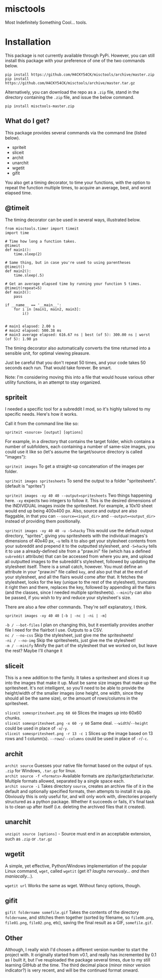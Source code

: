 # misctools

Most Indefinitely Something Cool... tools.

# Installation

This package is not currently available through PyPi. However, you can still install this package with your preference of one of the two commands below.

`pip install https://github.com/H4CKY54CK/misctools/archive/master.zip`  
`pip install https://github.com/H4CKY54CK/misctools/archive/master.tar.gz`

Alternatively, you can download the repo as a `.zip` file, stand in the directory containing the `.zip` file, and issue the below command.

`pip install misctools-master.zip`

## What do I get?

This package provides several commands via the command line (listed below).

- spriteit  
- sliceit  
- archit  
- unarchit  
- wgetit  
- gifit

You also get a timing decorator, to time your functions, with the option to repeat the function multiple times, to acquire an average, best, and worst elapsed time.

## @timeit

The timing decorator can be used in several ways, illustrated below.

    from misctools.timer import timeit
    import time

    # Time how long a function takes.
    @timeit
    def main1():
        time.sleep(2)

    # Same thing, but in case you're used to using parentheses
    @timeit()
    def main2():
        time.sleep(.5)

    # Get an average elapsed time by running your function 5 times.
    @timeit(repeat=5)
    def main3():
        pass

    if __name__ == '__main__':
        for i in [main1, main2, main3]:
            i()


    # main1 elapsed: 2.00 s
    # main2 elapsed: 500.38 ms
    # main3 average elapsed: 616.67 ns | best (of 5): 300.00 ns | worst (of 5): 1.90 µs

The timing decorator also automatically converts the time returned into a sensible unit, for optimal viewing pleasure.

Just be careful that you don't repeat 50 times, and your code takes 50 seconds each run. That would take forever. Be smart.

Note: I'm considering moving this into a file that would house various other utility functions, in an attempt to stay organized.

## spriteit

I needed a specific tool for a subreddit I mod, so it's highly tailored to my specific needs. Here's how it works.

Call it from the command line like so:

`spriteit <source> [output] [options]`

For example, in a directory that contains the target folder, which contains a number of subfolders, each containing a number of same-size images, you could use it like so (let's assume the target/source directory is called "images"):

`spriteit images` To get a straight-up concatenation of the images per folder.

`spriteit images spritesheets` To send the output to a folder "spritesheets". (default is "sprites")  


`spriteit images -xy 40 40 --output=spritesheets` Two things happening here. `-xy` expects two integers to follow it. This is the desired dimensions of the INDIVIDUAL images inside the spritesheet. For example, a 10x10 sheet would end up being 400x400 px. Also, source and output are also flaggable, in that you can `--source=<input_dir>` and `--output=<output_dir>` instead of providing them positionally.  

`spriteit images -xy 40 40 -u -S=hacky` This would use the default output directory, "sprites", giving you spritesheets with the individual images's dimensions of 40x40 px, `-u` tells it to also get your stylesheet contents from your subreddit and prepend it to the outputted stylesheet, and `-S=hacky` tells it to use a already-defined site from a "praw.ini" file (which has a defined `subreddit` attribute) that can be accessed from where you are, and upload all outputted images to the subreddit's stylesheet, followed by updating the stylesheet itself. There is a small catch, however. You must define an attribute in your "praw.ini" file called `key`, and also put that at the end of your stylesheet, and all the flairs would come after that. It fetches the stylesheet, looks for the key (unique to the rest of the stylesheet), truncates it right then and there, replaces the key, followed by appending all the flairs (and the classes, since I needed multiple spritesheets). `--minify` can also be passed, if you wish to try and reduce your stylesheet's size.

There are also a few other commands. They're self explanatory, I think.

`spriteit images -xy 40 40 [-b | -nc | -ni | -m]`

`-b / --bot-files` I plan on changing this, but it esentially provides another file I need for the flairbot I use. Outputs to a CSV.  
`nc / --no-css` Skip the stylesheet, just give me the spritesheets!  
`-ni / --no-img` Skip the spritesheets, just give me the stylesheet!  
`-m / --minify` Minify the part of the stylesheet that we worked on, but leave the rest? Maybe I'll change it

## sliceit

This is a new addition to the family. It takes a spritesheet and slices it up into the images that make it up. Must be same size images that make up the spritesheet. It's not intelligent, so you'll need to be able to provide the height/width of the smaller images (one height, one width, since they should all be the same size), or the amount of rows/columns in the spritesheet.

`sliceit somespritesheet.png 60 60` Slices the images up into 60x60 chunks.  
`sliceit somespritesheet.png -x 60 -y 60` Same deal. `--width`/`--height` could be used in place of `-x`/`-y`.  
`sliceit somespritesheet.png -r 13 -c 1` Slices up the image based on 13 rows and 1 column(s). `--rows`/`--columns` could be used in place of `-r`/`-c`.  

## archit

`archit source` Guesses your native file format based on the output of sys. `.zip` for Windows, `.tar.gz` for linux.  
`archit source -f <formats>` Available formats are zip/tar/gztar/bztar/xztar. Multiple formats allowed, separated by a single space each.  
`archit source -i` Takes directory `source`, creates an archive file of it in the default and optionally specified formats, then attempts to install it via pip. Obviously this is only useful for, and will only work with, directories properly structured as a python package. Whether it succeeds or fails, it's final task is to clean up after itself (i.e. deleting the archived files that it created).

## unarchit

`unzipit source [options]` - Source must end in an acceptable extension, such as `.zip` or `.tar.gz`  

## wgetit

A simple, yet effective, Python/Windows implementation of the popular Linux command, `wget`, called `wgetit` (get it? _laughs nervously... and then maniacally..._).

`wgetit url` Works the same as wget. Without fancy options, though.

## gifit

`gifit foldername somefile.gif` Takes the contents of the directory `foldername`, and stitches them together (sorted by filename, so `file00.png`, `file01.png`, `file02.png`, etc), saving the final result as a GIF, `somefile.gif`.

## Other

Although, I really wish I'd chosen a different version number to start the project with. It originally started from v0.1, and really has incremented by 0.1 as I built it, but I've reuploaded the package several times, due to my still learning GitHub at the time. The third decimal place (minor minor version indicator?) is very recent, and will be the continued format onward.